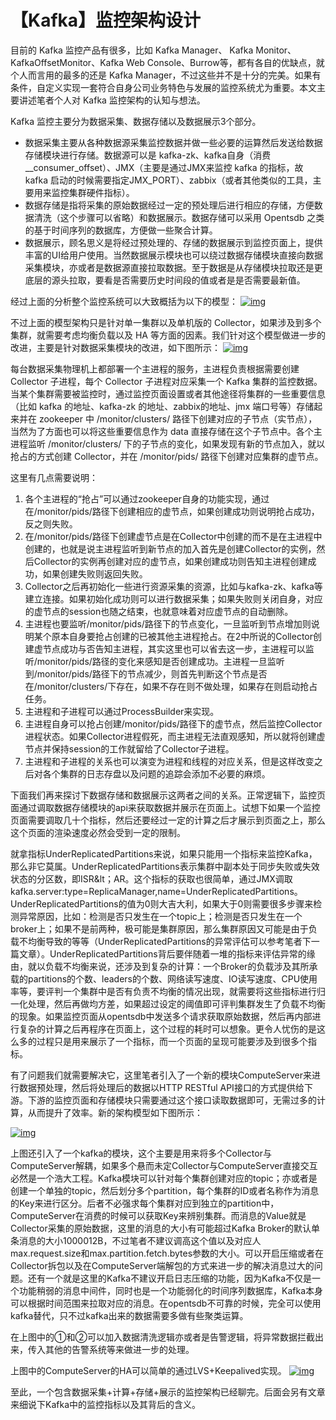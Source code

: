 # 【Kafka】监控架构设计

目前的 Kafka 监控产品有很多，比如 Kafka Manager、 Kafka Monitor、KafkaOffsetMonitor、Kafka Web Console、Burrow等，都有各自的优缺点，就个人而言用的最多的还是 Kafka Manager，不过这些并不是十分的完美。如果有条件，自定义实现一套符合自身公司业务特色与发展的监控系统尤为重要。本文主要讲述笔者个人对 Kafka 监控架构的认知与想法。



Kafka 监控主要分为数据采集、数据存储以及数据展示3个部分。

- 数据采集主要从各种数据源采集监控数据并做一些必要的运算然后发送给数据存储模块进行存储。数据源可以是 kafka-zk、kafka自身（消费__consumer_offset）、JMX（主要是通过JMX来监控 kafka 的指标，故 kafka 启动的时候需要指定JMX_PORT）、zabbix（或者其他类似的工具，主要用来监控集群硬件指标）。
- 数据存储是指将采集的原始数据经过一定的预处理后进行相应的存储，方便数据清洗（这个步骤可以省略）和数据展示。数据存储可以采用 Opentsdb 之类的基于时间序列的数据库，方便做一些聚合计算。
- 数据展示，顾名思义是将经过预处理的、存储的数据展示到监控页面上，提供丰富的UI给用户使用。当然数据展示模块也可以绕过数据存储模块直接向数据采集模块，亦或者是数据源直接拉取数据。至于数据是从存储模块拉取还是更底层的源头拉取，要看是否需要历史时间段的值或者是是否需要最新值。

经过上面的分析整个监控系统可以大致概括为以下的模型：
[![img](http://image.honeypps.com/images/papers/2017/189.png)](http://image.honeypps.com/images/papers/2017/189.png)

不过上面的模型架构只是针对单一集群以及单机版的 Collector，如果涉及到多个集群，就需要考虑均衡负载以及 HA 等方面的因素。我们针对这个模型做进一步的改进，主要是针对数据采集模块的改进，如下图所示：
[![img](http://image.honeypps.com/images/papers/2017/190.png)](http://image.honeypps.com/images/papers/2017/190.png)

每台数据采集物理机上都部署一个主进程的服务，主进程负责根据需要创建 Collector 子进程，每个 Collector 子进程对应采集一个 Kafka 集群的监控数据。当某个集群需要被监控时，通过监控页面设置或者其他途径将集群的一些重要信息（比如 kafka 的地址、kafka-zk 的地址、zabbix的地址、jmx 端口号等）存储起来并在 zookeeper 中 /monitor/clusters/ 路径下创建对应的子节点（实节点），当然为了方面也可以将这些重要信息作为 data 直接存储在这个子节点中。各个主进程监听 /monitor/clusters/ 下的子节点的变化，如果发现有新的节点加入，就以抢占的方式创建 Collector，并在 /monitor/pids/ 路径下创建对应集群的虚节点。

这里有几点需要说明：

1. 各个主进程的“抢占”可以通过zookeeper自身的功能实现，通过在/monitor/pids/路径下创建相应的虚节点，如果创建成功则说明抢占成功，反之则失败。
2. 在/monitor/pids/路径下创建虚节点是在Collector中创建的而不是在主进程中创建的，也就是说主进程监听到新节点的加入首先是创建Collector的实例，然后Collector的实例再创建对应的虚节点，如果创建成功则告知主进程创建成功，如果创建失败则返回失败。
3. Collector之后再初始化一些进行资源采集的资源，比如与kafka-zk、kafka等建立连接。如果初始化成功则可以进行数据采集；如果失败则关闭自身，对应的虚节点的session也随之结束，也就意味着对应虚节点的自动删除。
4. 主进程也要监听/monitor/pids/路径下的节点变化，一旦监听到节点增加则说明某个原本自身要抢占创建的已被其他主进程抢占。在2中所说的Collector创建虚节点成功与否告知主进程，其实这里也可以省去这一步，主进程可以监听/monitor/pids/路径的变化来感知是否创建成功。主进程一旦监听到/monitor/pids/路径下的节点减少，则首先判断这个节点是否在/monitor/clusters/下存在，如果不存在则不做处理，如果存在则启动抢占任务。
5. 主进程和子进程可以通过ProcessBuilder来实现。
6. 主进程自身可以抢占创建/monitor/pids/路径下的虚节点，然后监控Collector进程状态。如果Collector进程假死，而主进程无法直观感知，所以就将创建虚节点并保持session的工作就留给了Collector子进程。
7. 主进程和子进程的关系也可以演变为进程和线程的对应关系，但是这样改变之后对各个集群的日志存盘以及问题的追踪会添加不必要的麻烦。

下面我们再来探讨下数据存储和数据展示这两者之间的关系。正常逻辑下，监控页面通过调取数据存储模块的api来获取数据并展示在页面上。试想下如果一个监控页面需要调取几十个指标，然后还要经过一定的计算之后才展示到页面之上，那么这个页面的渲染速度必然会受到一定的限制。

就拿指标UnderReplicatedPartitions来说，如果只能用一个指标来监控Kafka，那么非它莫属。UnderReplicatedPartitions表示集群中副本处于同步失败或失效状态的分区数，即ISR&lt；AR。这个指标的获取也很简单，通过JMX调取kafka.server:type=ReplicaManager,name=UnderReplicatedPartitions。UnderReplicatedPartitions的值为0则大吉大利，如果大于0则需要很多步骤来检测异常原因，比如：检测是否只发生在一个topic上；检测是否只发生在一个broker上；如果不是前两种，极可能是集群原因，那么集群原因又可能是由于负载不均衡导致的等等（UnderReplicatedPartitions的异常评估可以参考笔者下一篇文章）。UnderReplicatedPartitions背后要伴随着一堆的指标来评估异常的缘由，就以负载不均衡来说，还涉及到复杂的计算：一个Broker的负载涉及其所承载的partitions的个数、leaders的个数、网络读写速度、IO读写速度、CPU使用率等，要评判一个集群中是否有负责不均衡的情况出现，就需要将这些指标进行归一化处理，然后再做均方差，如果超过设定的阈值即可评判集群发生了负载不均衡的现象。如果监控页面从opentsdb中发送多个请求获取原始数据，然后再内部进行复杂的计算之后再程序在页面上，这个过程的耗时可以想象。更令人忧伤的是这么多的过程只是用来展示了一个指标，而一个页面的呈现可能要涉及到很多个指标。

有了问题我们就需要解决它，这里笔者引入了一个新的模块ComputeServer来进行数据预处理，然后将处理后的数据以HTTP RESTful API接口的方式提供给下游。下游的监控页面和存储模块只需要通过这个接口读取数据即可，无需过多的计算，从而提升了效率。新的架构模型如下图所示：

[![img](http://image.honeypps.com/images/papers/2017/191.png)](http://image.honeypps.com/images/papers/2017/191.png)

上图还引入了一个kafka的模块，这个主要是用来将多个Collector与ComputeServer解耦，如果多个悬而未定Collector与ComputeServer直接交互必然是一个浩大工程。Kafka模块可以针对每个集群创建对应的topic；亦或者是创建一个单独的topic，然后划分多个partition，每个集群的ID或者名称作为消息的Key来进行区分。后者不必强求每个集群对应到独立的partition中，ComputeServer在消费的时候可以获取Key来辨别集群。而消息的Value就是Collector采集的原始数据，这里的消息的大小有可能超过Kafka Broker的默认单条消息的大小1000012B，不过笔者不建议调高这个值以及对应人max.request.size和max.partition.fetch.bytes参数的大小。可以开启压缩或者在Collector拆包以及在ComputeServer端解包的方式来进一步的解决消息过大的问题。还有一个就是这里的Kafka不建议开启日志压缩的功能，因为Kafka不仅是一个功能稍弱的消息中间件，同时也是一个功能弱化的时间序列数据库，Kafka本身可以根据时间范围来拉取对应的消息。在opentsdb不可靠的时候，完全可以使用kafka替代，只不过kafka出来的数据需要多做有些聚类运算。

在上图中的①和②可以加入数据清洗逻辑亦或者是告警逻辑，将异常数据拦截出来，传入其他的告警系统等来做进一步的处理。

上图中的ComputeServer的HA可以简单的通过LVS+Keepalived实现。
[![img](http://image.honeypps.com/images/papers/2017/192.png)](http://image.honeypps.com/images/papers/2017/192.png)

至此，一个包含数据采集+计算+存储+展示的监控架构已经聊完。后面会另有文章来细说下Kafka中的监控指标以及其背后的含义。